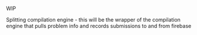 WIP

Splitting compilation engine - this will be the wrapper of the compilation engine that pulls problem info and records submissions to and from firebase
